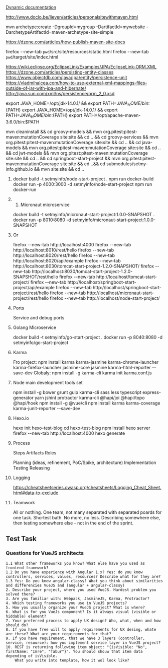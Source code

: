 [Dynamic documentation](static.html)

http://www.doclo.be/lieven/articles/personalsitewithmaven.html

mvn archetype:create
   -DgroupId=mygroup
   -DartifactId=mywebsite
   -DarchetypeArtifactId=maven-archetype-site-simple

https://dzone.com/articles/how-publish-maven-site-docs

firefox --new-tab `pwd`/src/site/resources/static.html
firefox --new-tab `pwd`/target/site/index.html

https://wiki.eclipse.org/EclipseLink/Examples/JPA/EclipseLink-ORM.XML
https://dzone.com/articles/persisting-entity-classes
https://www.objectdb.com/java/jpa/entity/persistence-unit
https://vladmihalcea.com/how-to-use-external-xml-mappings-files-outside-of-jar-with-jpa-and-hibernate/
http://java.sun.com/xml/ns/persistence/orm_2_0.xsd

export JAVA_HOME=/opt/jdk-14.0.1/ && export PATH=${JAVA_HOME}/bin:${PATH}
export JAVA_HOME=/opt/jdk-14.0.1/ && export PATH=${JAVA_HOME}/bin:${PATH}
export PATH=/opt/apache-maven-3.6.0/bin:$PATH

mvn cleaninstall &&
cd groovy-models && mvn org.pitest:pitest-maven:mutationCoverage site:site && cd .. &&
cd groovy-services && mvn org.pitest:pitest-maven:mutationCoverage site:site && cd .. &&
cd java-models && mvn org.pitest:pitest-maven:mutationCoverage site:site && cd .. &&
cd jwt-models && mvn org.pitest:pitest-maven:mutationCoverage site:site && cd .. &&
cd springboot-start-project && mvn org.pitest:pitest-maven:mutationCoverage site:site && cd ..&&
cd submodules/setmy-info.github.io && mvn site:site && cd ..

1.
    docker build -t setmyinfo/node-start-project .
        npm run docker-build
    docker run -p 4000:3000 -d setmyinfo/node-start-project
        npm run docker-run

1. 1. Micronaut microservice

    docker build -t setmyinfo/micronaut-start-project:1.0.0-SNAPSHOT .
    docker run -p 8010:8080 -d setmyinfo/micronaut-start-project:1.0.0-SNAPSHOT

2. Or

    firefox --new-tab http://localhost:4000
    firefox --new-tab http://localhost:8010/rest/hello
    firefox --new-tab http://localhost:8020/rest/hello
    firefox --new-tab http://localhost:8020/api/example
    firefox --new-tab http://localhost:8030/tomcat-start-project-1.2.0-SNAPSHOT/
    firefox --new-tab http://localhost:8030/tomcat-start-project-1.2.0-SNAPSHOT/rest/hello
    firefox --new-tab http://localhost/tomcat-start-project/
    firefox --new-tab http://localhost/springboot-start-project/api/example
    firefox --new-tab http://localhost/springboot-start-project/rest/hello
    firefox --new-tab http://localhost/micronaut-start-project/rest/hello
    firefox --new-tab http://localhost/node-start-project/

3. Ports

    Service and debug ports

4. Golang Microservice

    docker build -t setmyinfo/go-start-project .
    docker run -p 8040:8080 -d  setmyinfo/go-start-project

5. Karma

    Fro project:
        npm install karma karma-jasmine karma-chrome-launcher karma-firefox-launcher jasmine-core jasmine karma-html-reporter --save-dev
    Globaly:
        npm install -g karma-cli
        karma init karma.conf.js

6. Node main development tools set

    npm install -g bower grunt gulp karma-cli sass less typescript express-generator yarn jshint protractor karma-cli @hapi/joi @hapi/topo @hapi/hoek
    npm install -g @vue/cli
    npm install karma karma-coverage karma-junit-reporter --save-dev

7. Hexo.io

    hexo init hexo-test-blog
    cd hexo-test-blog
    npm install
    hexo server
    firefox --new-tab http://localhost:4000
    hexo generate

8. Process

    Steps
    Artifacts
    Roles

    Planning (ideas, refinement, PoC/Spike, architecture)
    Implementation
    Testing
    Releasing

9. Logging

    https://cheatsheetseries.owasp.org/cheatsheets/Logging_Cheat_Sheet.html#data-to-exclude

10. Teamwork

    All or nothing.
    One team, not many separated with separated poards for one task.
    Shortest bath.
    No more, no less.
    Describing somewhere else, then testing somewhere else - not in the end of the sprint.

## Test Task

### Questions for VueJS architects

    1.1 What other frameworks you know? What else have you used as frontend framework?
    1.2 Do you have experience with Angular 1.x? Yes: do you know controllers, services, values, resources? Describe what for they are?
    1.3 Yes: Do you know angular-classy? What you think about similarities and differencies VueJS and (angular + angular-classy)
    2. Describe your project, where you used VueJS. Hardest problem you solved there?
    3. Are you familiar with: Webpack, JasmineJS, Karma, Protractor?
    4. Which testing frameworks you use in VueJS projects?
    5. How you usually organize your VueJS project? What is where?
    6. What is for you VueJs component? Is it always visual (visible or hiddable) element?
    7. Your preferred process to apply UX design? Who, what, when and how should do?
    8. If you have free will to apply requirements for UX desing, whate are these? What are your requirements for that?
    9. If you have requirement, that we have 3 layers (controller, service, resource): how you implement service layer in VueJS project?
    10. REST is returning following item object: "{isVisible: "No", firstName: "Imre", "Tabur"}". You should shouw that item data depending of isVisible.
        What you write into template, how it wol look like?
